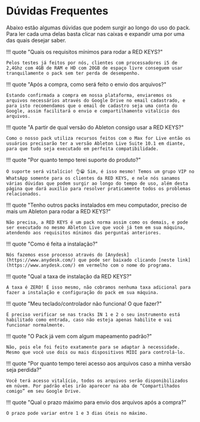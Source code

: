 # Dúvidas Frequentes

Abaixo estão algumas dúvidas que podem surgir ao longo do uso do pack. Para ler cada uma delas basta clicar nas caixas e expandir uma por uma das quais desejar saber.

!!! quote "Quais os requisitos mínimos para rodar a RED KEYS?"

    Pelos testes já feitos por nós, clientes com processadores i5 de 2,4Ghz com 4GB de RAM e HD com 20GB de espaço livre conseguem usar tranquilamente o pack sem ter perda de desempenho.

!!! quote "Após a compra, como será feito o envio dos arquivos?"

    Estando confirmada a compra em nossa plataforma, enviaremos os arquivos necessários através do Google Drive no email cadastrado, e para isto recomendamos que o email de cadastro seja uma conta do Google, assim facilitará o envio e compartilhamento vitalício dos arquivos.

!!! quote "A partir de qual versão do Ableton consigo usar a RED KEYS?"

    Como o nosso pack utiliza recursos feitos com o Max for Live então os usuários precisarão ter a versão Ableton Live Suite 10.1 em diante, para que tudo seja executado em perfeita compatibilidade.

!!! quote "Por quanto tempo terei suporte do produto?"

    O suporte será vitalício! 👌😁 Sim, é isso mesmo! Temos um grupo VIP no WhatsApp somente para os clientes da RED KEYS, e nele nós sanamos várias dúvidas que podem surgir ao longo do tempo de uso, além desta página que dará auxílio para resolver praticamente todos os problemas relacionados.

!!! quote "Tenho outros packs instalados em meu computador, preciso de mais um Ableton para rodar a RED KEYS?"

    Não precisa, a RED KEYS é um pack norma assim como os demais, e pode ser executado no mesmo Ableton Live que você já tem em sua máquina, atendendo aos requisitos mínimos das perguntas anteriores.

!!! quote "Como é feita a instalação?"

    Nós fazemos esse processo através do [Anydesk](https://www.anydesk.com/) que pode ser baixado clicando [neste link](https://www.anydesk.com/) em vermelho com o nome do programa.

!!! quote "Qual a taxa de instalação da RED KEYS?"

    A taxa é ZERO! É isso mesmo, não cobramos nenhuma taxa adicional para fazer a instalação e configuração do pack em sua máquina.

!!! quote "Meu teclado/controlador não funciona! O que fazer?"

    É preciso verificar se nas tracks IN 1 e 2 o seu instrumento está habilitado como entrada, caso não esteja apenas habilite e vai funcionar normalmente.

!!! quote "O Pack já vem com algum mapeamento padrão?"

    Não, pois ele foi feito exatamente para se adaptar à necessidade. Mesmo que você use dois ou mais dispositivos MIDI para controlá-lo.

!!! quote "Por quanto tempo terei acesso aos arquivos caso a minha versão seja perdida?"

    Você terá acesso vitalício, todos os arquivos serão disponibilizados em núvem. Por padrão eles irão aparecer na aba de “Compartilhados comigo” em seu Google Drive.

!!! quote "Qual o prazo máximo para envio dos arquivos após a compra?"

    O prazo pode variar entre 1 e 3 dias úteis no máximo.